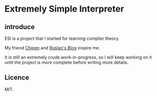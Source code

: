 <!--
 * @Author       : Daniel_Elendeer
 * @Date         : 2020-10-25 15:22:22
 * @LastEditors  : Daniel_Elendeer
 * @LastEditTime : 2020-10-25 15:35:48
 * @Description  :
-->

# Extremely Simple Interpreter

## introduce

ESI is a project that I started for learning complier theory.

My friend [Chipen](https://github.com/zsiothsu) and [Ruslan's Blog](https://ruslanspivak.com/lsbasi-part1/) inspire me.

It is still an extremely crude work-in-progress, so I will keep working on it until the project is more complete before writing more details.

## Licence

MIT.
